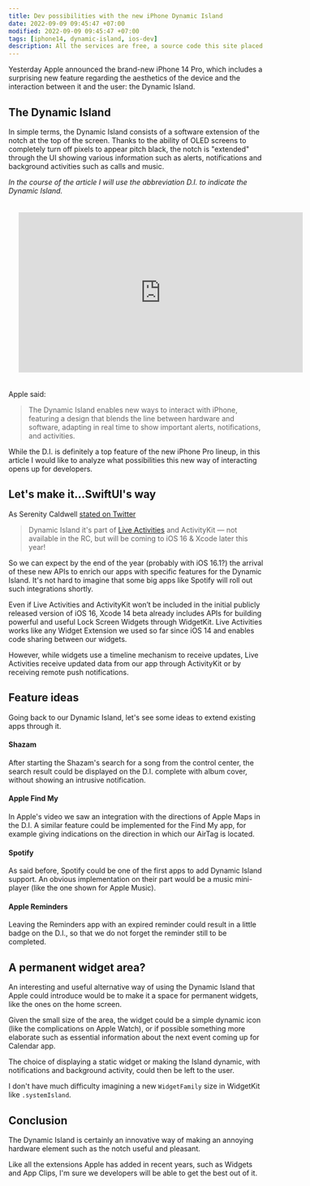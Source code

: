 ```yaml
---
title: Dev possibilities with the new iPhone Dynamic Island
date: 2022-09-09 09:45:47 +07:00
modified: 2022-09-09 09:45:47 +07:00
tags: [iphone14, dynamic-island, ios-dev]
description: All the services are free, a source code this site placed on github repository and intergration with netlify service, another service that you can use is github page for hosting your own static site.
---
```


Yesterday Apple announced the brand-new iPhone 14 Pro, which includes a surprising new feature regarding the aesthetics of the device and the interaction between it and the user: the Dynamic Island.

## The Dynamic Island
In simple terms, the Dynamic Island consists of a software extension of the notch at the top of the screen. Thanks to the ability of OLED screens to completely turn off pixels to appear pitch black, the notch is "extended" through the UI showing various information such as alerts, notifications and background activities such as calls and music.

*In the course of the article I will use the abbreviation D.I. to indicate the Dynamic Island.*

<center style="padding: 20px">
<iframe width="560" height="315" src="https://www.youtube.com/embed/WuEH265pUy4?controls=0" title="YouTube video player" frameborder="0" allow="accelerometer; autoplay; clipboard-write; encrypted-media; gyroscope; picture-in-picture; web-share" allowfullscreen></iframe>
</center>

Apple said:
> The Dynamic Island enables new ways to interact with iPhone, featuring a design that blends the line between hardware and software, adapting in real time to show important alerts, notifications, and activities.

While the D.I. is definitely a top feature of the new iPhone Pro lineup, in this article I would like to analyze what possibilities this new way of interacting opens up for developers.

## Let's make it...SwiftUI's way

As Serenity Caldwell [stated on Twitter](https://twitter.com/settern/status/1567617031427735552)
> Dynamic Island it's part of [Live Activities](https://developer.apple.com/news/?id=hi37aek8) and ActivityKit — not available in the RC, but will be coming to iOS 16 & Xcode later this year!

So we can expect by the end of the year (probably with iOS 16.1?) the arrival of these new APIs to enrich our apps with specific features for the Dynamic Island. It's not hard to imagine that some big apps like Spotify will roll out such integrations shortly.

Even if Live Activities and ActivityKit won’t be included in the initial publicly released version of iOS 16, Xcode 14 beta already includes APIs for building powerful and useful Lock Screen Widgets through WidgetKit. Live Activities works like any Widget Extension we used so far since iOS 14 and enables code sharing between our widgets.

However, while widgets use a timeline mechanism to receive updates, Live Activities receive updated data from our app through ActivityKit or by receiving remote push notifications.

## Feature ideas
Going back to our Dynamic Island, let's see some ideas to extend existing apps through it.

#### Shazam
After starting the Shazam's search for a song from the control center, the search result could be displayed on the D.I. complete with album cover, without showing an intrusive notification.

#### Apple Find My
In Apple's video we saw an integration with the directions of Apple Maps in the D.I. A similar feature could be implemented for the Find My app, for example giving indications on the direction in which our AirTag is located.

#### Spotify
As said before, Spotify could be one of the first apps to add Dynamic Island support. An obvious implementation on their part would be a music mini-player (like the one shown for Apple Music).

#### Apple Reminders
Leaving the Reminders app with an expired reminder could result in a little badge on the D.I., so that we do not forget the reminder still to be completed.

## A permanent widget area?
An interesting and useful alternative way of using the Dynamic Island that Apple could introduce would be to make it a space for permanent widgets, like the ones on the home screen.

Given the small size of the area, the widget could be a simple dynamic icon (like the complications on Apple Watch), or if possible something more elaborate such as essential information about the next event coming up for Calendar app.

The choice of displaying a static widget or making the Island dynamic, with notifications and background activity, could then be left to the user.

I don't have much difficulty imagining a new `WidgetFamily` size in WidgetKit like `.systemIsland`.

## Conclusion

The Dynamic Island is certainly an innovative way of making an annoying hardware element such as the notch useful and pleasant.

Like all the extensions Apple has added in recent years, such as Widgets and App Clips, I'm sure we developers will be able to get the best out of it.